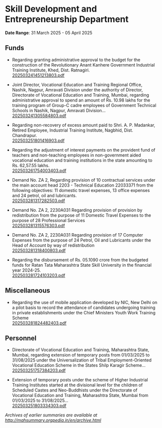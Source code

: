 # Skill Development and Entrepreneurship Department

**Date Range**: 31 March 2025 - 05 April 2025


## Funds
- Regarding granting administrative approval to the budget for the construction of the Revolutionary Anant Kanhere Government Industrial Training Institute, Khed, Dist. Ratnagiri.\
  [202503241451213803.pdf](https://gr.maharashtra.gov.in/Site/Upload/Government%20Resolutions/English/202503241451213803.pdf)

- Joint Director, Vocational Education and Training Regional Office, Nashik, Nagpur, Amravati Division under the authority of Director, Directorate of Vocational Education and Training, Mumbai, regarding administrative approval to spend an amount of Rs. 10.98 lakhs for the training program of Group-C cadre employees of Government Technical Schools in Nashik, Nagpur, Amravati Division...\
  [202503241305584803.pdf](https://gr.maharashtra.gov.in/Site/Upload/Government%20Resolutions/English/202503241305584803.pdf)

- Regarding non-recovery of excess amount paid to Shri. A. P. Madankar, Retired Employee, Industrial Training Institute, Nagbhid, Dist. Chandrapur.\
  [202503251801416903.pdf](https://gr.maharashtra.gov.in/Site/Upload/Government%20Resolutions/English/202503251801416903.pdf)

- Regarding the adjustment of interest payments on the provident fund of teachers and non-teaching employees in non-government aided vocational education and training institutions in the state amounting to Rs. 62,57.55 lakhs.\
  [202503261754003403.pdf](https://gr.maharashtra.gov.in/Site/Upload/Government%20Resolutions/English/202503261754003403.pdf)

- Demand No. ZA 2, Regarding provision of 10 contractual services under the main account head 2203 - Technical Education 22033371 from the following objectives: 11 domestic travel expenses, 13 office expenses and 24 petrol, oil and lubricants.\
  [202503281317282503.pdf](https://gr.maharashtra.gov.in/Site/Upload/Government%20Resolutions/English/202503281317282503......pdf)

- Demand No. ZA 2, 2230A031 Regarding provision of provision by redistribution from the purpose of 11 Domestic Travel Expenses to the purpose of 28 Professional Services\
  [202503281315576303.pdf](https://gr.maharashtra.gov.in/Site/Upload/Government%20Resolutions/English/202503281315576303.pdf)

- Demand No. ZA 2, 2230A031 Regarding provision of 17 Computer Expenses from the purpose of 24 Petrol, Oil and Lubricants under the Head of Account by way of redistribution\
  [202503281318400803.pdf](https://gr.maharashtra.gov.in/Site/Upload/Government%20Resolutions/English/202503281318400803.pdf)

- Regarding the disbursement of Rs. 05.1090 crore from the budgeted funds for Ratan Tata Maharashtra State Skill University in the financial year 2024-25.\
  [202503281724103203.pdf](https://gr.maharashtra.gov.in/Site/Upload/Government%20Resolutions/English/202503281724103203....pdf)

## Miscellaneous
- Regarding the use of mobile application developed by NIC, New Delhi on a pilot basis to record the attendance of candidates undergoing training in private establishments under the Chief Ministers Youth Work Training Scheme\
  [202503281824482403.pdf](https://gr.maharashtra.gov.in/Site/Upload/Government%20Resolutions/English/202503281824482403.pdf)

## Personnel
- Directorate of Vocational Education and Training, Maharashtra State, Mumbai, regarding extension of temporary posts from 01/03/2025 to 31/08/2025 under the Universalization of Tribal Employment-Oriented Vocational Education Scheme in the States Shilp Karagir Scheme...\
  [202503251757384203.pdf](https://gr.maharashtra.gov.in/Site/Upload/Government%20Resolutions/English/202503251757384203.pdf)

- Extension of temporary posts under the scheme of Higher Industrial Training Institutes started at the divisional level for the children of Scheduled Castes and Neo-Buddhists under the Directorate of Vocational Education and Training, Maharashtra State, Mumbai from 01/03/2025 to 31/08/2025...\
  [202503251803334303.pdf](https://gr.maharashtra.gov.in/Site/Upload/Government%20Resolutions/English/202503251803334303.pdf)


*Archives of earlier summaries are available at http://mahsummary.orgpedia.in/en/archive.html*